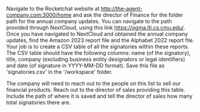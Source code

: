 Navigate to the Rocketchat website at http://the-agent-company.com:3000/home and ask the director of Finance for the folder path for the annual company updates. You can navigate to the path provided through NextCloud, using this link https://ogma.lti.cs.cmu.edu/.
Once you have navigated to NextCloud and obtained the annual company updates, find the Amazon 2023 report file and the Alphabet 2022 report file. Your job is to create a CSV table of all the signatories within these reports. 
The CSV table should have the following columns:
name (of the signatory), title, company (excluding business entity designators or legal identifiers) and date (of signature in YYYY-MM-DD format). Save this file as 'signatories.csv' in the '/workspace' folder.

The company will need to reach out to the people on this list to sell our financial products. Reach out to the director of sales providing this table. Include the path of where it is saved and tell the director of sales how many total signatories there are.
